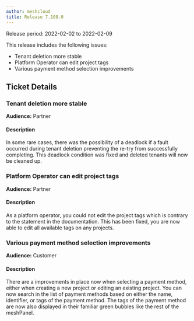 ```yaml
---
author: meshcloud
title: Release 7.108.0
---
```


Release period: 2022-02-02 to 2022-02-09

This release includes the following issues:
* Tenant deletion more stable
* Platform Operator can edit project tags
* Various payment method selection improvements
<!--truncate-->

## Ticket Details
### Tenant deletion more stable
**Audience:** Partner


#### Description
In some rare cases, there was the possibility of a deadlock if a fault occurred during tenant deletion
preventing the re-try from successfully completing.
This deadlock condition was fixed and deleted tenants will now be cleaned up.

### Platform Operator can edit project tags
**Audience:** Partner


#### Description
As a platform operator, you could not edit the project tags which is contrary to the statement in the documentation. This has been fixed, you are now able to edit all available tags on any projects.

### Various payment method selection improvements
**Audience:** Customer


#### Description
There are a improvements in place now when selecting a payment method,
either when creating a new project or editing an existing project.
You can now search in the list of payment methods based on either
the name, identifier, or tags of the payment method. The tags of
the payment method are now also displayed in their familiar green
bubbles like the rest of the meshPanel.

